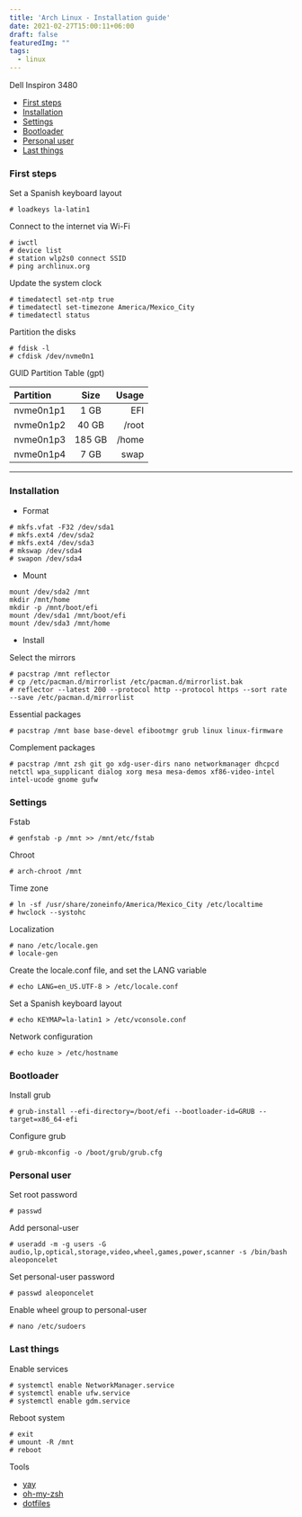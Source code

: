 ```yaml
---
title: 'Arch Linux - Installation guide'
date: 2021-02-27T15:00:11+06:00
draft: false
featuredImg: ""
tags: 
  - linux
---
```

Dell Inspiron 3480

- [First steps](#first-steps)
- [Installation](#installation)
- [Settings](#settings)
- [Bootloader](#bootloader)
- [Personal user](#personal-user)
- [Last things](#last-things)


### First steps
Set a Spanish keyboard layout 

```
# loadkeys la-latin1
```
Connect to the internet via Wi-Fi
```
# iwctl
# device list
# station wlp2s0 connect SSID
# ping archlinux.org
```

Update the system clock
```
# timedatectl set-ntp true
# timedatectl set-timezone America/Mexico_City
# timedatectl status
```

Partition the disks
```
# fdisk -l
# cfdisk /dev/nvme0n1
```
GUID Partition Table (gpt)

| Partition  | Size  | Usage |
| :------------ | :-------------: | ------------: |
| nvme0n1p1	    | 1 GB |         EFI |
| nvme0n1p2	    |    40 GB     |           /root |
| nvme0n1p3	    |    185 GB     |            /home |
| nvme0n1p4	    |    7 GB     |            swap |

---
### Installation

* Format
```
# mkfs.vfat -F32 /dev/sda1
# mkfs.ext4 /dev/sda2
# mkfs.ext4 /dev/sda3
# mkswap /dev/sda4
# swapon /dev/sda4
```
* Mount
```
mount /dev/sda2 /mnt
mkdir /mnt/home
mkdir -p /mnt/boot/efi
mount /dev/sda1 /mnt/boot/efi
mount /dev/sda3 /mnt/home
```
* Install

Select the mirrors
```
# pacstrap /mnt reflector
# cp /etc/pacman.d/mirrorlist /etc/pacman.d/mirrorlist.bak
# reflector --latest 200 --protocol http --protocol https --sort rate --save /etc/pacman.d/mirrorlist
```

Essential packages
```
# pacstrap /mnt base base-devel efibootmgr grub linux linux-firmware
```
Complement packages
```
# pacstrap /mnt zsh git go xdg-user-dirs nano networkmanager dhcpcd netctl wpa_supplicant dialog xorg mesa mesa-demos xf86-video-intel intel-ucode gnome gufw
```

### Settings

Fstab
```
# genfstab -p /mnt >> /mnt/etc/fstab
```
Chroot
```
# arch-chroot /mnt
```
Time zone
```
# ln -sf /usr/share/zoneinfo/America/Mexico_City /etc/localtime
# hwclock --systohc
```
Localization

```
# nano /etc/locale.gen
# locale-gen
```
Create the locale.conf file, and set the LANG variable
```
# echo LANG=en_US.UTF-8 > /etc/locale.conf
```
Set a Spanish keyboard layout
```
# echo KEYMAP=la-latin1 > /etc/vconsole.conf
```
Network configuration

```
# echo kuze > /etc/hostname
```

### Bootloader

Install grub
```
# grub-install --efi-directory=/boot/efi --bootloader-id=GRUB --target=x86_64-efi
```
Configure grub
```
# grub-mkconfig -o /boot/grub/grub.cfg
```

### Personal user

Set root password
```
# passwd
```
Add personal-user
```
# useradd -m -g users -G audio,lp,optical,storage,video,wheel,games,power,scanner -s /bin/bash aleoponcelet
```
Set personal-user password
```
# passwd aleoponcelet
```
Enable wheel group to personal-user
```
# nano /etc/sudoers
```

### Last things

Enable services
```
# systemctl enable NetworkManager.service
# systemctl enable ufw.service
# systemctl enable gdm.service
```
Reboot system
```
# exit
# umount -R /mnt
# reboot
```
Tools
- [yay](https://github.com/Jguer/yay#installation)
- [oh-my-zsh](https://github.com/ohmyzsh/ohmyzsh#manual-installation)
- [dotfiles](https://gist.github.com/aleoponcelet)